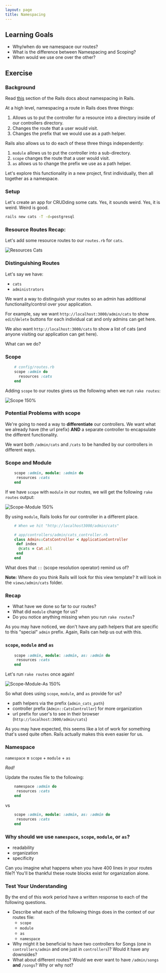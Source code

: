```yaml
---
layout: page
title: Namespacing
---
```


## Learning Goals

- Why/when do we namespace our routes?
- What is the difference between Namespacing and Scoping?
- When would we use one over the other?

## Exercise

### Background

Read [this](http://guides.rubyonrails.org/routing.html#controller-namespaces-and-routing) section of the Rails docs about namespacing in Rails.

At a high level, namespacing a route in Rails does three things:

1. Allows us to put the controller for a resource into a directory inside of our controllers directory.
1. Changes the route that a user would visit.
1. Changes the prefix that we would use as a path helper.

Rails also allows us to do each of these three things independently:

1. `module` allows us to put the controller into a sub-directory.
1. `scope` changes the route that a user would visit.
1. `as` allows us to change the prefix we use as a path helper.

Let's explore this functionality in a new project, first individually, then all together as a namespace.

### Setup

Let's create an app for CRUDding some cats. Yes, it sounds weird. Yes, it is weird. Weird is good.

```bash
rails new cats -T -d=postgresql
```

### Resource Routes Recap:

Let's add some resource routes to our `routes.rb` for `cats`.

![Resources Cats](http://i.imgur.com/efXfyNW.png)

### Distinguishing Routes

Let's say we have:

- `cats`
- `administrators`

We want a way to distinguish your routes so an admin has additional functionality/control over your application.

For example, say we want `http://localhost:3000/admin/cats` to show `edit`/`delete` buttons for each individual cat and only admins can get here.

We also want `http://localhost:3000/cats` to show a list of cats (and anyone visiting our application can get here).

What can we do?

### Scope

```ruby
	# config/routes.rb
	scope :admin do
	  resources :cats
	end
```

Adding `scope` to our routes gives us the following when we run `rake routes`:

![Scope 150%](http://i.imgur.com/O10zMLa.png)

### Potential Problems with **scope**

We're going to need a way to **differentiate** our controllers. We want what we already have (the url prefix) **AND** a separate controller to encapsulate the different functionality.

We want both `/admin/cats` and `/cats` to be handled by our controllers in different ways.

### Scope and Module

```ruby
	scope :admin, module: :admin do
	 resources :cats
	end
```

If we have `scope` with `module` in our routes, we will get the following `rake routes` output:

![Scope-Module 150%](http://i.imgur.com/GvKOhiv.png)

By using `module`, Rails looks for our controller in a different place.

```ruby
	# When we hit "http://localhost3000/admin/cats"

	# app/controllers/admin/cats_controller.rb
	class Admin::CatsController < ApplicationController
 	 def index
	  @cats = Cat.all
	 end
	end

```

What does that `::` (scope resolution operator) remind us of?

**Note:** Where do you think Rails will look for this view template? It will look in the `views/admin/cats` folder.

### Recap

* What have we done so far to our routes?
* What did `module` change for us?
* Do you notice anything missing when you run `rake routes`?

As you may have noticed, we don't have any path helpers that are specific to this "special" `admin` prefix. Again, Rails can help us out with this.

### `scope`, `module` and `as`

```ruby
	scope :admin, module: :admin, as: :admin do
	 resources :cats
	end
```

Let's run `rake routes` once again!

![Scope-Module-As 150%](http://i.imgur.com/eY5o0wx.png)

So what does using `scope`, `module`, and `as` provide for us?

* path helpers via the prefix (`admin_cats_path`)
* controller prefix (`Admin::CatsController`) for more organization
* url prefix for user's to see in their browser (`http://localhost:3000/admin/cats`)

As you may have expected, this seems like a lot of work for something that's used quite often. Rails actually makes this even easier for us.

### Namespace

`namespace` **=** `scope` + `module` + `as`

_Rad!_

Update the routes file to the following:

```ruby
	namespace :admin do
	 resources :cats
	end
```

vs

```ruby
	scope :admin, module: :admin, as: :admin do
	 resources :cats
	end
```

### Why should we use `namespace`, `scope`, `module`, or `as`?

* readability
* organization
* specificity

Can you imagine what happens when you have 400 lines in your routes file?! You'll be thankful these route blocks exist for organization alone.

### Test Your Understanding
By the end of this work period have a written response to each of the following questions.

* Describe what each of the following things does in the context of our routes file:
    * `scope`
    * `module`
    * `as`
    * `namespace`
* Why might it be beneficial to have two controllers for Songs (one in `controllers/admin` and one just in `controllers`)? Would it have any downsides?
* What about different routes? Would we ever want to have `/admin/songs` **and** `/songs`? Why or why not?
